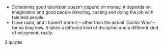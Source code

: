  - Sometimes good television doesn’t depend on money, it depends on imagination and good people directing, casting and doing the job with talented people.
 - I love radio, and I haven’t done it – other than the actual ‘Doctor Who’ – for so long now. It takes a different kind of discipline and a different kind of enjoyment, really.

2 quotes